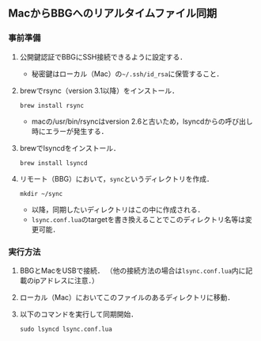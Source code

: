 ## MacからBBGへのリアルタイムファイル同期

### 事前準備

1. 公開鍵認証でBBGにSSH接続できるように設定する．

   - 秘密鍵はローカル（Mac）の`~/.ssh/id_rsa`に保管すること．

2. brewでrsync（version 3.1以降）をインストール．

   `brew install rsync`

   - macの/usr/bin/rsyncはversion 2.6と古いため，lsyncdからの呼び出し時にエラーが発生する．

3. brewでlsyncdをインストール．

   `brew install lsyncd`

4. リモート（BBG）において，`sync`というディレクトリを作成．

   `mkdir ~/sync`

   - 以降，同期したいディレクトリはこの中に作成される．
   - `lsync.conf.lua`のtargetを書き換えることでこのディレクトリ名等は変更可能．

### 実行方法

1. BBGとMacをUSBで接続．
   （他の接続方法の場合は`lsync.conf.lua`内に記載のipアドレスに注意．）

2. ローカル（Mac）においてこのファイルのあるディレクトリに移動．

3. 以下のコマンドを実行して同期開始．

   `sudo lsyncd lsync.conf.lua `
